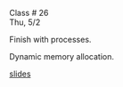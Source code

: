 <div class="lecture2">

<div class="column_date">
<p markdown="block">

Class # 26 <br>
Thu, 5/2

</p>
</div>

<div class="column_materials">
<p markdown="block">

Finish with processes.

Dynamic memory allocation.

[slides](https://docs.google.com/presentation/d/1RNbWdNHf5FMm3LH9rG70nSnllZvG1nSJNXpfsPmYJPc/present?token=AC4w5VgOYSM8skX5YPp8pHuAIkFsKsXY5Q%3A1525120846333&includes_info_params=1#slide=id.g10f3b8246b_0_165)


</p>
</div>

<div class="column_assign">
<p markdown="block">


</p>
</div>

</div>
